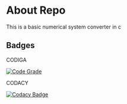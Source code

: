 # About Repo

This is a basic numerical system converter in c

## Badges
  CODIGA 

  [![Code Grade](https://api.codiga.io/project/32230/status/svg)](https://app.codiga.io/public/project/32230/M1_Ipl_data_viewer/dashboard)
  
  CODACY

  [![Codacy Badge](https://app.codacy.com/project/badge/Grade/2a6797881f7849ab8699d98662413e25)](https://www.codacy.com/gh/meenank/M1_C_General_quiz/dashboard?utm_source=github.com&amp;utm_medium=referral&amp;utm_content=meenank/M1_C_General_quiz&amp;utm_campaign=Badge_Grade)
